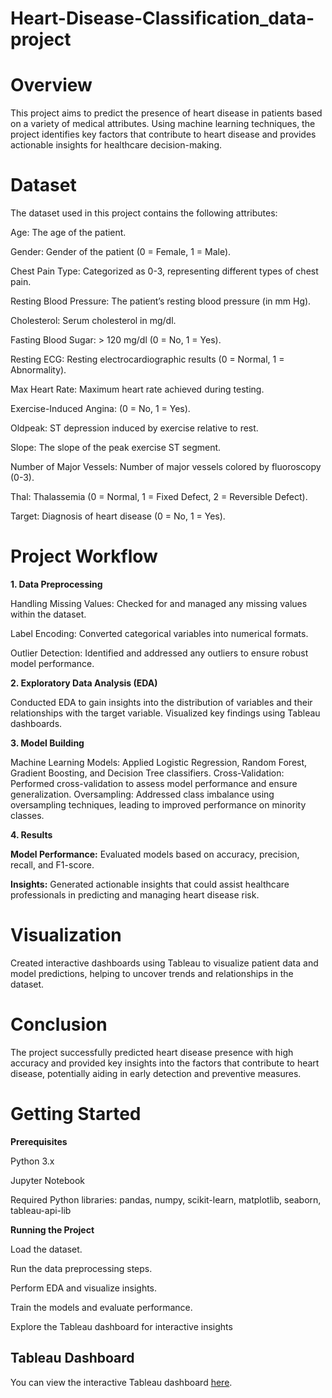 # Heart-Disease-Classification_data-project

# Overview
This project aims to predict the presence of heart disease in patients based on a variety of medical attributes. Using machine learning techniques, the project identifies key factors that contribute to heart disease and provides actionable insights for healthcare decision-making.

# Dataset
The dataset used in this project contains the following attributes:

Age: The age of the patient.

Gender: Gender of the patient (0 = Female, 1 = Male).

Chest Pain Type: Categorized as 0-3, representing different types of chest pain.

Resting Blood Pressure: The patient’s resting blood pressure (in mm Hg).

Cholesterol: Serum cholesterol in mg/dl.

Fasting Blood Sugar: > 120 mg/dl (0 = No, 1 = Yes).

Resting ECG: Resting electrocardiographic results (0 = Normal, 1 = Abnormality).

Max Heart Rate: Maximum heart rate achieved during testing.

Exercise-Induced Angina: (0 = No, 1 = Yes).

Oldpeak: ST depression induced by exercise relative to rest.

Slope: The slope of the peak exercise ST segment.

Number of Major Vessels: Number of major vessels colored by fluoroscopy (0-3).

Thal: Thalassemia (0 = Normal, 1 = Fixed Defect, 2 = Reversible Defect).

Target: Diagnosis of heart disease (0 = No, 1 = Yes).

# Project Workflow

**1. Data Preprocessing**

Handling Missing Values: Checked for and managed any missing values within the dataset.

Label Encoding: Converted categorical variables into numerical formats.

Outlier Detection: Identified and addressed any outliers to ensure robust model performance.

**2. Exploratory Data Analysis (EDA)**

Conducted EDA to gain insights into the distribution of variables and their relationships with the target variable. Visualized key findings using Tableau dashboards.

**3. Model Building**

Machine Learning Models: Applied Logistic Regression, Random Forest, Gradient Boosting, and Decision Tree classifiers.
Cross-Validation: Performed cross-validation to assess model performance and ensure generalization.
Oversampling: Addressed class imbalance using oversampling techniques, leading to improved performance on minority classes.

**4. Results**

**Model Performance:** Evaluated models based on accuracy, precision, recall, and F1-score.

**Insights:** Generated actionable insights that could assist healthcare professionals in predicting and managing heart disease risk.

# Visualization

Created interactive dashboards using Tableau to visualize patient data and model predictions, helping to uncover trends and relationships in the dataset.

# Conclusion

The project successfully predicted heart disease presence with high accuracy and provided key insights into the factors that contribute to heart disease, potentially aiding in early detection and preventive measures.

# Getting Started

**Prerequisites**

Python 3.x

Jupyter Notebook

Required Python libraries: pandas, numpy, scikit-learn, matplotlib, seaborn, tableau-api-lib

**Running the Project**

Load the dataset.

Run the data preprocessing steps.

Perform EDA and visualize insights.

Train the models and evaluate performance.

Explore the Tableau dashboard for interactive insights

## Tableau Dashboard
You can view the interactive Tableau dashboard [here](https://public.tableau.com/views/HeartDiseaseDataVisualization_17254256599980/Dashboard1?:language=en-US&publish=yes&:sid=&:display_count=n&:origin=viz_share_link&:device=desktop).

